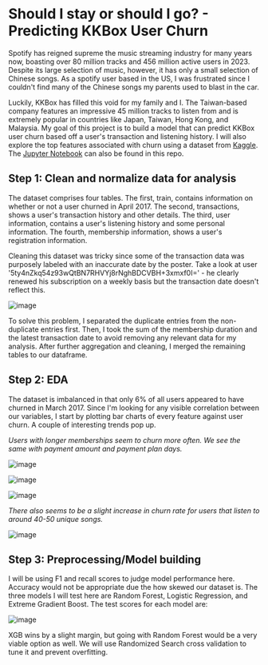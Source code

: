 # Should I stay or should I go? - Predicting KKBox User Churn

Spotify has reigned supreme the music streaming industry for many years now, boasting over 80 million tracks and 456 million active users in 2023. 
Despite its large selection of music, however, it has only a small selection of Chinese songs. As a spotify user based in the US, I was frustrated 
since I couldn't find many of the Chinese songs my parents used to blast in the car.

Luckily, KKBox has filled this void for my family and I. The Taiwan-based company features an impressive 45 million tracks to listen from and is 
extremely popular in countries like Japan, Taiwan, Hong Kong, and Malaysia. My goal of this project is to build a model that can predict KKBox user 
churn based off a user's transaction and listening history. I will also explore the top features associated with churn using a dataset from [Kaggle](https://www.kaggle.com/competitions/kkbox-churn-prediction-challenge/overview). 
The [Jupyter Notebook](https://github.com/Marsha1113302/Data_Science_Projects_Marshall_Lee/blob/main/KKBox_Churn_Prediction/KKBox%20Churn%20Prediction%20Project.ipynb) can also be found in this repo.

## Step 1: Clean and normalize data for analysis


The dataset comprises four tables. The first, train, contains information on whether or not a user churned in April 2017. The second, transactions, shows a user's transaction history and other details. The third, user information, contains a user's listening history and some personal information. The fourth, membership information, shows a user's registration information.

Cleaning this dataset was tricky since some of the transaction data was purposely labeled with an inaccurate date by the poster. Take a look at user '5ty4nZkq54z93wQtBN7RHVYj8rNghBDCVBH+3xmxf0I=' - he clearly renewed his subscription on a weekly basis but the transaction date doesn't reflect this.

![image](https://user-images.githubusercontent.com/115581803/215577054-78e218f3-821b-4af2-aa4e-56b1e1e4fbb0.png)

To solve this problem, I separated the duplicate entries from the non-duplicate entries first. Then, I took the sum of the membership duration and the latest transaction date to avoid removing any relevant data for my analysis.
After further aggregation and cleaning, I merged the remaining tables to our dataframe.

## Step 2: EDA

The dataset is imbalanced in that only 6% of all users appeared to have churned in March 2017. Since I'm looking for any visible correlation between our variables, I start by plotting
bar charts of every feature against user churn. A couple of interesting trends pop up.

*Users with longer memberships seem to churn more often. We see the same with payment amount and payment plan days.*

![image](https://user-images.githubusercontent.com/115581803/215580292-fe4115ea-0322-4025-841e-2f54289b216c.png)

![image](https://user-images.githubusercontent.com/115581803/215590228-9fcd6a73-ec0d-4e62-9deb-5ad7ae0e72a5.png)

![image](https://user-images.githubusercontent.com/115581803/215590550-8bcb5f44-bff7-41b4-aef8-ba7f9595d98b.png)

*There also seems to be a slight increase in churn rate for users that listen to around 40-50 unique songs.*

![image](https://user-images.githubusercontent.com/115581803/215591035-1baf3af2-926b-42cd-9a4c-895dd2bfedf4.png)

## Step 3: Preprocessing/Model building

I will be using F1 and recall scores to judge model performance here. Accuracy would not be appropriate due the how skewed our dataset is. The three models I
will test here are Random Forest, Logistic Regression, and Extreme Gradient Boost. The test scores for each model are:

![image](https://user-images.githubusercontent.com/115581803/215592230-6ee4ba2f-6300-40b8-9ff3-722ce584dd73.png)

XGB wins by a slight margin, but going with Random Forest would be a very viable option as well. We will use Randomized Search cross validation to tune it and prevent overfitting.
